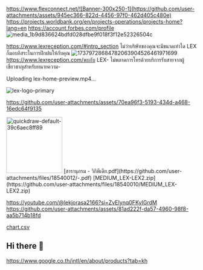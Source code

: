 https://www.flexconnect.net/![Banner-300x250-1](https://github.com/user-attachments/assets/945ec366-822d-4456-97f0-462d405c480e)
https://projects.worldbank.org/en/projects-operations/projects-home?lang=en
https://account.forbes.com/profile
![media_1b9d836624bdfd028dfbe9f018f3f12e52326504c](https://github.com/user-attachments/assets/d210b6e1-b921-47ae-9f38-f2825f748030)

https://www.lexreception.com/#intro_section
ไม่ว่าบริษัทของคุณจะมีขนาดเท่าใด LEX ก็มอบอิสระในการฝึกฝนให้กับคุณ
![17379728684782063904526461971699](https://github.com/user-attachments/assets/d37b1b38-0832-45b2-bd97-552c08c055e8)
https://www.lexreception.com/พบกับ LEX-
ไม่พลาดการโทรด้วยบริการรับสายจากผู้เชี่ยวชาญสำหรับทนายความ-

Uploading lex-home-preview.mp4…

![lex-logo-primary](https://github.com/user-attachments/assets/4264ac99-02ef-4120-9764-b440295730fa)

https://github.com/user-attachments/assets/70ea96f3-5193-434d-a468-16edc64f9135


<img width="148" alt="quickdraw-default-39c6aec8ff89" src="https://github.com/user-attachments/assets/9b74f677-55de-46c7-ac42-9878cd14fa81" />
[สารานุกรม - วิกิพีเดีย.pdf](https://github.com/user-attachments/files/18540012/-.pdf)
[MEDIUM_LEX-LEX2.zip](https://github.com/user-attachments/files/18540010/MEDIUM_LEX-LEX2.zip)

https://youtube.com/@lekjorasa2166?si=ZvEIynq0FKyIGrdM
https://github.com/user-attachments/assets/81ad222f-da57-4960-98f8-aa5b714b18fd

[chart.csv](https://github.com/user-attachments/files/18540005/chart.csv)
## Hi there 👋
https://www.google.co.th/intl/en/about/products?tab=kh
<!--
https://accounts.google.com/SignOutOptions?hl=en&continue=https://myaccount.google.com/security-checkup%3Futm_source%3Dgoogle%26utm_medium%3Demail%26utm_campaign%3Dcleanup%26aneid%3D7087545796977818317%26pli%3D1&ec=GBRAwAE
**Here are some ideas to get you started:**
https://www.google.com/chrome/![unnamed](https://github.com/user-attachments/assets/53478d27-a663-4f1c-a33b-e84fa8698ada)

🙋‍♀️ A short introduction - what is your organization all about?
🌈 Contribution guidelines - how can the community get involved?
👩‍💻 Useful resources - where can the community find your docs? Is there anything else the community should know?
🍿 Fun facts - what does your team eat for breakfast?
🧙 Remember, you can do mighty things with the power of [Markdown](https://docs.github.com/github/writing-on-github/getting-started-with-writing-and-formatting-on-github/basic-writing-and-formatting-syntax)
-->
